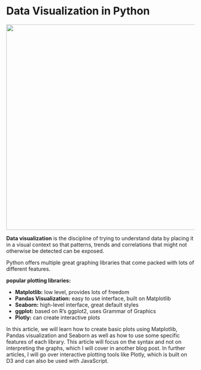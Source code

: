 # Data Visualization in Python

<img src = 'https://www.datapine.com/blog/wp-content/uploads/2018/10/data-visualization-techniques-datapine.png' width = 550, align = "center">


__Data visualization__ is the discipline of trying to understand data by placing it in a visual context so that patterns, trends and correlations that might not otherwise be detected can be exposed.

Python offers multiple great graphing libraries that come packed with lots of different features.

__popular plotting libraries:__

- __Matplotlib:__ low level, provides lots of freedom
- __Pandas Visualization:__ easy to use interface, built on Matplotlib
- __Seaborn:__ high-level interface, great default styles
- __ggplot:__ based on R’s ggplot2, uses Grammar of Graphics
- __Plotly:__ can create interactive plots

In this article, we will learn how to create basic plots using Matplotlib, Pandas visualization and Seaborn as well as how to use some specific features of each library. This article will focus on the syntax and not on interpreting the graphs, which I will cover in another blog post.
In further articles, I will go over interactive plotting tools like Plotly, which is built on D3 and can also be used with JavaScript.
